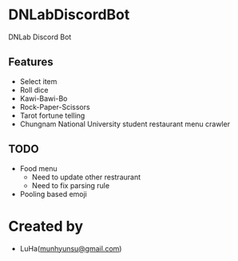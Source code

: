 # DNLabDiscordBot
DNLab Discord Bot

## Features
- Select item
- Roll dice
- Kawi-Bawi-Bo
- Rock-Paper-Scissors
- Tarot fortune telling
- Chungnam National University student restaurant menu crawler

## TODO
- Food menu
  - Need to update other restraurant
  - Need to fix parsing rule
- Pooling based emoji

# Created by
- LuHa(munhyunsu@gmail.com)

